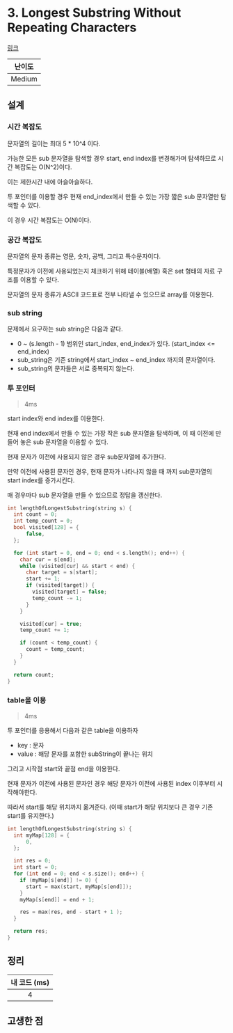 # 3. Longest Substring Without Repeating Characters

[링크](https://leetcode.com/problems/longest-substring-without-repeating-characters/)

| 난이도 |
| :----: |
| Medium |

## 설계

### 시간 복잡도

문자열의 길이는 최대 5 \* 10^4 이다.

가능한 모든 sub 문자열을 탐색할 경우 start, end index를 변경해가며 탐색하므로 시간 복잡도는 O(N^2)이다.

이는 제한시간 내에 아슬아슬하다.

투 포인터를 이용할 경우 현재 end_index에서 만들 수 있는 가장 짧은 sub 문자열만 탐색할 수 있다.

이 경우 시간 복잡도는 O(N)이다.

### 공간 복잡도

문자열의 문자 종류는 영문, 숫자, 공백, 그리고 특수문자이다.

특정문자가 이전에 사용되었는지 체크하기 위해 테이블(배열) 혹은 set 형태의 자료 구조를 이용할 수 있다.

문자열의 문자 종류가 ASCII 코드표로 전부 나타낼 수 있으므로 array를 이용한다.

### sub string

문제에서 요구하는 sub string은 다음과 같다.

- 0 ~ (s.length - 1) 범위인 start_index, end_index가 있다. (start_index <= end_index)
- sub_string은 기존 string에서 start_index ~ end_index 까지의 문자열이다.
- sub_string의 문자들은 서로 중복되지 않는다.

### 투 포인터

> 4ms

start index와 end index를 이용한다.

현재 end index에서 만들 수 있는 가장 작은 sub 문자열을 탐색하며, 이 때 이전에 만들어 놓은 sub 문자열을 이용할 수 있다.

현재 문자가 이전에 사용되지 않은 경우 sub문자열에 추가한다.

만약 이전에 사용된 문자인 경우, 현재 문자가 나타나지 않을 때 까지 sub문자열의 start index를 증가시킨다.

매 경우마다 sub 문자열을 만들 수 있으므로 정답을 갱신한다.

```cpp
int lengthOfLongestSubstring(string s) {
  int count = 0;
  int temp_count = 0;
  bool visited[128] = {
      false,
  };

  for (int start = 0, end = 0; end < s.length(); end++) {
    char cur = s[end];
    while (visited[cur] && start < end) {
      char target = s[start];
      start += 1;
      if (visited[target]) {
        visited[target] = false;
        temp_count -= 1;
      }
    }

    visited[cur] = true;
    temp_count += 1;

    if (count < temp_count) {
      count = temp_count;
    }
  }

  return count;
}
```

### table을 이용

> 4ms

투 포인터를 응용해서 다음과 같은 table을 이용하자

- key : 문자
- value : 해당 문자를 포함한 subString이 끝나는 위치

그리고 시작점 start와 끝점 end을 이용한다.

현재 문자가 이전에 사용된 문자인 경우 해당 문자가 이전에 사용된 index 이후부터 시작해야한다.

따라서 start를 해당 위치까지 옮겨준다. (이때 start가 해당 위치보다 큰 경우 기존 start를 유지한다.)

```cpp
int lengthOfLongestSubstring(string s) {
  int myMap[128] = {
      0,
  };

  int res = 0;
  int start = 0;
  for (int end = 0; end < s.size(); end++) {
    if (myMap[s[end]] != 0) {
      start = max(start, myMap[s[end]]);
    }
    myMap[s[end]] = end + 1;

    res = max(res, end - start + 1 );
  }

  return res;
}
```

## 정리

| 내 코드 (ms) |
| :----------: |
|      4       |

## 고생한 점
